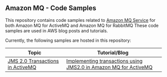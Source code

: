 ## Amazon MQ - Code Samples


This repository contains code samples related to [Amazon MQ Service](https://aws.amazon.com/amazon-mq/) for
both Amazon MQ for ActiveMQ and Amazon MQ for RabbitMQ
These code samples are used in AWS blog posts and tutorials.

Currently, the following samples are hosted in this repository:

| Topic                                                                                                                            | Tutorial/Blog |
|----------------------------------------------------------------------------------------------------------------------------------|---------------|
| [JMS 2.0 Transactions in ActiveMQ](https://github.com/aws-samples/amazon-mq-samples/tree/main/activemq-samples/jms-transactions) | [Implementing transactions using JMS2.0 in Amazon MQ for ActiveMQ](https://aws.amazon.com/blogs/compute/implementing-transactions-using-jms2-0-in-amazon-mq-for-activemq/)    |
